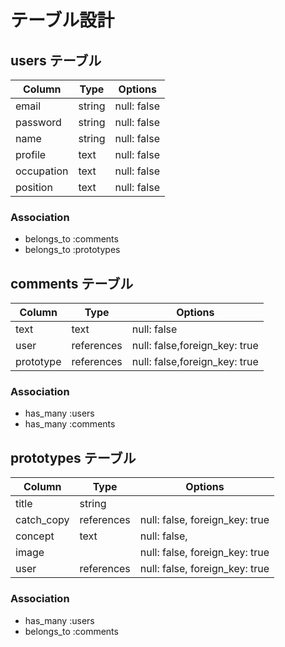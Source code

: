 # テーブル設計

## users テーブル

| Column     | Type   | Options     |
| --------   | ------ | ----------- |
| email      | string | null: false |
| password   | string | null: false |
| name       | string | null: false |
| profile    | text   | null: false |
| occupation | text   | null: false |
| position   | text   | null: false |

### Association
- belongs_to :comments
- belongs_to :prototypes

## comments テーブル

| Column    | Type       | Options                       |
| --------- | ---------- | ----------------------------- |
| text      | text       | null: false                   |
| user      | references | null: false,foreign_key: true |
| prototype | references | null: false,foreign_key: true |

### Association

- has_many :users
- has_many :comments


## prototypes テーブル

| Column        | Type       | Options                        |
| -------       | ---------- | ------------------------------ |
| title         | string     |                                |
| catch_copy    | references | null: false, foreign_key: true |
| concept       | text       | null: false,                   |
| image         |            | null: false, foreign_key: true |
| user          | references | null: false, foreign_key: true |

### Association

- has_many :users
- belongs_to :comments